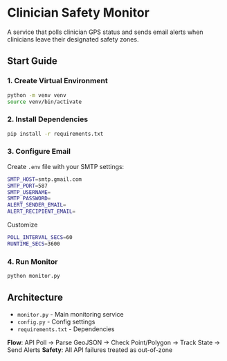 # Clinician Safety Monitor

A service that polls clinician GPS status and sends email alerts when clinicians leave their designated safety zones.

## Start Guide

### 1. Create Virtual Environment
```bash
python -m venv venv
source venv/bin/activate
```

### 2. Install Dependencies
```bash
pip install -r requirements.txt
```

### 3. Configure Email
Create `.env` file with your SMTP settings:
```bash
SMTP_HOST=smtp.gmail.com
SMTP_PORT=587
SMTP_USERNAME=
SMTP_PASSWORD=
ALERT_SENDER_EMAIL=
ALERT_RECIPIENT_EMAIL=
```

Customize
```bash
POLL_INTERVAL_SECS=60
RUNTIME_SECS=3600
```

### 4. Run Monitor
```bash
python monitor.py
```

## Architecture

- `monitor.py` - Main monitoring service
- `config.py` - Config settings
- `requirements.txt` - Dependencies

**Flow**: API Poll → Parse GeoJSON → Check Point/Polygon → Track State → Send Alerts
**Safety**: All API failures treated as out-of-zone

